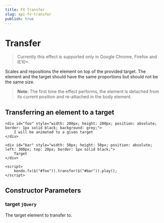 ```yaml
---
title: FX Transfer
slug: api-fx-transfer
publish: true
---
```


# Transfer

> Currently this effect is supported only in Google Chrome, Firefox and IE10+.

Scales and repositions the element on top of the provided target. The element and the target should have the same proportions but should not be the same size.

> **Note**: The first time the effect performs, the element is detached from its current position and re-attached in the body element.

## Transferring an element to a target

    <div id="foo" style="width: 200px; height: 200px; position: absolute; border: 1px solid black; background: grey;">
        I will be animated to a given target
    </div>

    <div id="bar" style="width: 50px; height: 50px; position: absolute; left: 300px; top: 20px; border: 1px solid black;">
        Target
    </div>

    <script>
        kendo.fx($("#foo")).transfer($("#bar")).play();
    </script>

## Constructor Parameters

### target `jQuery`

The target element to transfer to.

